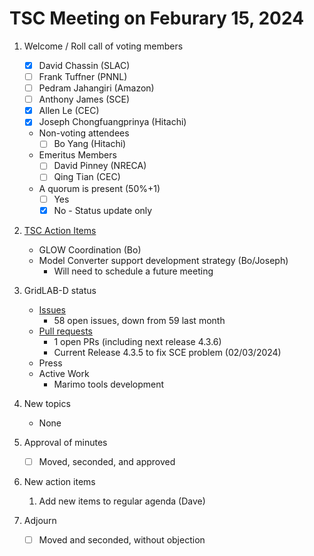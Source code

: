# TSC Meeting on Feburary 15, 2024

1. Welcome / Roll call of voting members
   - [x] David Chassin (SLAC)
   - [ ] Frank Tuffner (PNNL)
   - [ ] Pedram Jahangiri (Amazon)
   - [ ] Anthony James (SCE)
   - [x] Allen Le (CEC)
   - [x] Joseph Chongfuangprinya (Hitachi)

   * Non-voting attendees
     - [ ] Bo Yang (Hitachi)
   
   * Emeritus Members
     - [ ] David Pinney (NRECA)
     - [ ] Qing Tian (CEC)
    
   * A quorum is present (50%+1)
     - [ ] Yes
     - [x] No - Status update only
    
3. [TSC Action Items](https://github.com/orgs/arras-energy/projects/1)
   * GLOW Coordination (Bo)
   * Model Converter support development strategy (Bo/Joseph)
      - Will need to schedule a future meeting

4. GridLAB-D status
   * [Issues](https://github.com/arras-energy/gridlabd/issues)
      - 58 open issues, down from 59 last month
   * [Pull requests](https://github.com/arras-energy/gridlabd/pulls)
      - 1 open PRs (including next release 4.3.6)
      - Current Release 4.3.5 to fix SCE problem (02/03/2024)
   * Press
   * Active Work
      - Marimo tools development

5. New topics 
    - None

6. Approval of minutes
   - [ ] Moved, seconded, and approved

7. New action items 
   1.  Add new items to regular agenda (Dave)

8. Adjourn
   - [ ] Moved and seconded, without objection
